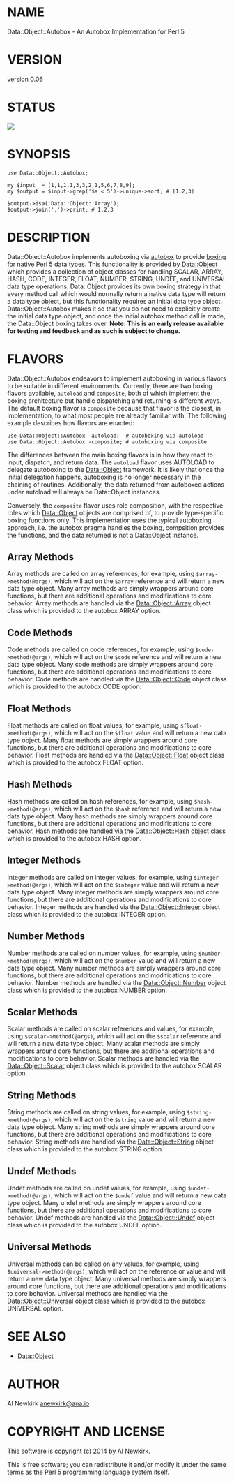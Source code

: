 # NAME

Data::Object::Autobox - An Autobox Implementation for Perl 5

# VERSION

version 0.06

# STATUS

<a href="https://travis-ci.org/alnewkirk/Data-Object-Autobox"><img src="https://travis-ci.org/alnewkirk/Data-Object-Autobox.svg?branch=master"></a>

# SYNOPSIS

    use Data::Object::Autobox;

    my $input  = [1,1,1,1,3,3,2,1,5,6,7,8,9];
    my $output = $input->grep('$a < 5')->unique->sort; # [1,2,3]

    $output->isa('Data::Object::Array');
    $output->join(',')->print; # 1,2,3

# DESCRIPTION

Data::Object::Autobox implements autoboxing via [autobox](https://metacpan.org/pod/autobox) to provide
[boxing](http://en.wikipedia.org/wiki/Object_type_\(object-oriented_programming\))
for native Perl 5 data types. This functionality is provided by [Data::Object](https://metacpan.org/pod/Data::Object)
which provides a collection of object classes for handling SCALAR, ARRAY, HASH,
CODE, INTEGER, FLOAT, NUMBER, STRING, UNDEF, and UNIVERSAL data type operations.
Data::Object provides its own boxing strategy in that every method call which
would normally return a native data type will return a data type object, but
this functionality requires an initial data type object. Data::Object::Autobox
makes it so that you do not need to explicitly create the initial data type
object, and once the initial autobox method call is made, the Data::Object
boxing takes over. **Note: This is an early release available for testing and
feedback and as such is subject to change.**

# FLAVORS

Data::Object::Autobox endeavors to implement autoboxing in various flavors to be
suitable in different environments. Currently, there are two boxing flavors
available, `autoload` and `composite`, both of which implement the boxing
architecture but handle dispatching and returning is different ways. The default
boxing flavor is `composite` because that flavor is the closest, in
implementation, to what most people are already familiar with. The following
example describes how flavors are enacted:

    use Data::Object::Autobox -autoload;  # autoboxing via autoload
    use Data::Object::Autobox -composite; # autoboxing via composite

The differences between the main boxing flavors is in how they react to input,
dispatch, and return data. The `autoload` flavor uses AUTOLOAD to delegate
autoboxing to the [Data::Object](https://metacpan.org/pod/Data::Object) framework. It is likely that once the initial
delegation happens, autoboxing is no longer necessary in the chaining of
routines. Additionally, the data returned from autoboxed actions under autoload
will always be Data::Object instances.

Conversely, the `composite` flavor uses role composition, with the respective
roles which [Data::Object](https://metacpan.org/pod/Data::Object) objects are comprised of, to provide type-specific
boxing functions only. This implementation uses the typical autoboxing approach,
i.e. the autobox pragma handles the boxing, compsition provides the functions,
and the data returned is not a Data::Object instance.

## Array Methods

Array methods are called on array references, for example, using `$array->method(@args)`, which will act on the `$array` reference and will
return a new data type object. Many array methods are simply wrappers around
core functions, but there are additional operations and modifications to core
behavior. Array methods are handled via the [Data::Object::Array](https://metacpan.org/pod/Data::Object::Array) object class
which is provided to the autobox ARRAY option.

## Code Methods

Code methods are called on code references, for example, using `$code->method(@args)`, which will act on the `$code` reference and will
return a new data type object. Many code methods are simply wrappers around
core functions, but there are additional operations and modifications to core
behavior. Code methods are handled via the [Data::Object::Code](https://metacpan.org/pod/Data::Object::Code) object class
which is provided to the autobox CODE option.

## Float Methods

Float methods are called on float values, for example, using `$float->method(@args)`, which will act on the `$float` value and will
return a new data type object. Many float methods are simply wrappers around
core functions, but there are additional operations and modifications to core
behavior. Float methods are handled via the [Data::Object::Float](https://metacpan.org/pod/Data::Object::Float) object class
which is provided to the autobox FLOAT option.

## Hash Methods

Hash methods are called on hash references, for example, using `$hash->method(@args)`, which will act on the `$hash` reference and will
return a new data type object. Many hash methods are simply wrappers around
core functions, but there are additional operations and modifications to core
behavior. Hash methods are handled via the [Data::Object::Hash](https://metacpan.org/pod/Data::Object::Hash) object class
which is provided to the autobox HASH option.

## Integer Methods

Integer methods are called on integer values, for example, using `$integer->method(@args)`, which will act on the `$integer` value and will
return a new data type object. Many integer methods are simply wrappers around
core functions, but there are additional operations and modifications to core
behavior. Integer methods are handled via the [Data::Object::Integer](https://metacpan.org/pod/Data::Object::Integer) object
class which is provided to the autobox INTEGER option.

## Number Methods

Number methods are called on number values, for example, using `$number->method(@args)`, which will act on the `$number` value and will
return a new data type object. Many number methods are simply wrappers around
core functions, but there are additional operations and modifications to core
behavior. Number methods are handled via the [Data::Object::Number](https://metacpan.org/pod/Data::Object::Number) object
class which is provided to the autobox NUMBER option.

## Scalar Methods

Scalar methods are called on scalar references and values, for example, using
`$scalar->method(@args)`, which will act on the `$scalar` reference and
will return a new data type object. Many scalar methods are simply wrappers
around core functions, but there are additional operations and modifications to
core behavior. Scalar methods are handled via the [Data::Object::Scalar](https://metacpan.org/pod/Data::Object::Scalar) object
class which is provided to the autobox SCALAR option.

## String Methods

String methods are called on string values, for example, using `$string->method(@args)`, which will act on the `$string` value and will
return a new data type object. Many string methods are simply wrappers around
core functions, but there are additional operations and modifications to core
behavior. String methods are handled via the [Data::Object::String](https://metacpan.org/pod/Data::Object::String) object
class which is provided to the autobox STRING option.

## Undef Methods

Undef methods are called on undef values, for example, using `$undef->method(@args)`, which will act on the `$undef` value and will
return a new data type object. Many undef methods are simply wrappers around
core functions, but there are additional operations and modifications to core
behavior. Undef methods are handled via the [Data::Object::Undef](https://metacpan.org/pod/Data::Object::Undef) object
class which is provided to the autobox UNDEF option.

## Universal Methods

Universal methods can be called on any values, for example, using `$universal->method(@args)`, which will act on the reference or value and will
return a new data type object. Many universal methods are simply wrappers around
core functions, but there are additional operations and modifications to core
behavior. Universal methods are handled via the [Data::Object::Universal](https://metacpan.org/pod/Data::Object::Universal)
object class which is provided to the autobox UNIVERSAL option.

# SEE ALSO

- [Data::Object](https://metacpan.org/pod/Data::Object)

# AUTHOR

Al Newkirk <anewkirk@ana.io>

# COPYRIGHT AND LICENSE

This software is copyright (c) 2014 by Al Newkirk.

This is free software; you can redistribute it and/or modify it under
the same terms as the Perl 5 programming language system itself.
